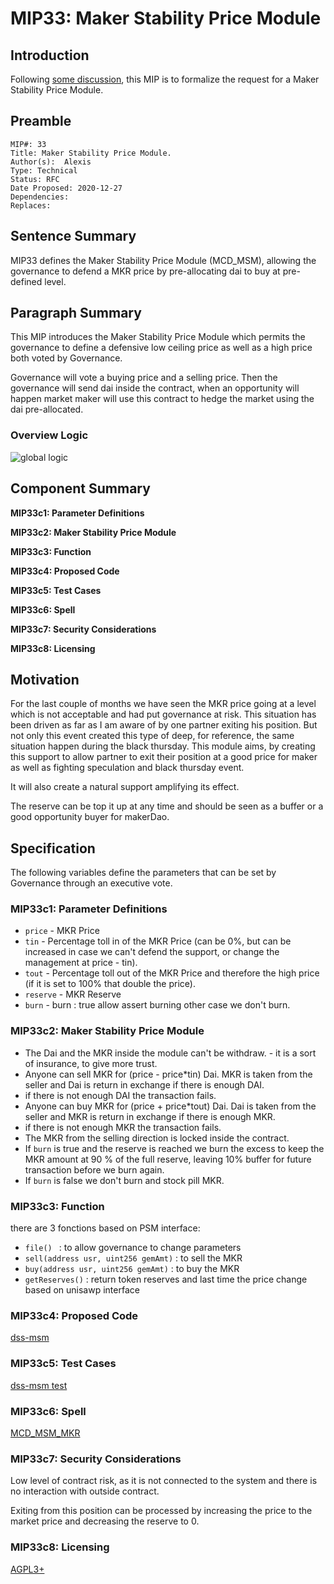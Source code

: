 # MIP33: Maker Stability Price Module

## Introduction
Following [some discussion](https://forum.makerdao.com/t/technical-mipxx-throttled-surplus-buffer-pre-mip-discussion/5577), 
this MIP is to formalize the request for a Maker Stability Price Module. 

## Preamble
```
MIP#: 33
Title: Maker Stability Price Module.
Author(s):  Alexis
Type: Technical
Status: RFC
Date Proposed: 2020-12-27
Dependencies:
Replaces: 
```

## Sentence Summary
MIP33 defines the Maker Stability Price Module (MCD_MSM), allowing the governance to defend a MKR price by pre-allocating dai to buy at pre-defined level.

## Paragraph Summary
This MIP introduces the Maker Stability Price Module which permits the governance to define a defensive low ceiling price as well as a high price both voted by Governance.

Governance will vote a buying price and a selling price. Then the governance will send dai inside the contract, when an opportunity will happen market maker will use this contract to hedge the market using the dai pre-allocated.

### Overview Logic

![global logic](https://user-images.githubusercontent.com/7965274/105838778-78d11b80-5fc8-11eb-816b-f9a541bf83b9.png)

## Component Summary

**MIP33c1: Parameter Definitions**

**MIP33c2: Maker Stability Price Module**

**MIP33c3: Function**

**MIP33c4: Proposed Code**

**MIP33c5: Test Cases**

**MIP33c6: Spell**

**MIP33c7: Security Considerations**   

**MIP33c8: Licensing**  

## Motivation

For the last couple of months we have seen the MKR price going at a level which is not acceptable and had put governance at risk. 
This situation has been driven as far as I am aware of by one partner exiting his position. But not only this event created this type of deep, for reference, the same situation happen during the black thursday. 
This module aims, by creating this support to allow partner to exit their position at a good price for maker as well as fighting speculation and black thursday event.

It will also create a natural support amplifying its effect. 

The reserve can be top it up at any time and should be seen as a buffer or a good opportunity buyer for makerDao.

## Specification

The following variables define the parameters that can be set by Governance through an executive vote.

### MIP33c1: Parameter Definitions
* `price` - MKR Price
* `tin` - Percentage toll in of the MKR Price (can be 0%, but can be increased in case we can't defend the support, or change the management at price - tin).
* `tout` - Percentage toll out of the MKR Price and therefore the high price (if it is set to 100% that double the price).
* `reserve` - MKR Reserve
* `burn` - burn : true allow assert burning other case we don't burn.


### MIP33c2: Maker Stability Price Module
* The Dai and the MKR inside the module can't be withdraw. - it is a sort of insurance, to give more trust.
* Anyone can sell MKR for (price - price*tin) Dai. MKR is taken from the seller and Dai is return in exchange if there is enough DAI.
* if there is not enough DAI the transaction fails.
* Anyone can buy MKR for (price + price*tout) Dai. Dai is taken from the seller and MKR is return in exchange if there is enough MKR.
* if there is not enough MKR the transaction fails.
* The MKR from the selling direction is locked inside the contract.
* If `burn` is true and the reserve is reached we burn the excess to keep the MKR amount at 90 % of the full reserve, leaving 10% buffer for future transaction before we burn again. 
* If `burn` is false we don't burn and stock pill MKR.

### MIP33c3: Function
there are 3 fonctions based on PSM interface:
- `file() ` : to allow governance to change parameters
- `sell(address usr, uint256 gemAmt)` : to sell the MKR
- `buy(address usr, uint256 gemAmt)` : to buy the MKR
- `getReserves()` : return token reserves and last time the price change based on unisawp interface

### MIP33c4: Proposed Code

[dss-msm](https://github.com/alexisgayte/dss-msm/blob/main/src/DssMsm.sol)

### MIP33c5: Test Cases

[dss-msm test](https://github.com/alexisgayte/dss-msm/blob/main/src/DssMsm.t.sol)

### MIP33c6: Spell
[MCD_MSM_MKR](https://github.com/alexisgayte/dss-msm/blob/main/src/spell/Spell.sol)

### MIP33c7: Security Considerations

Low level of contract risk, as it is not connected to the system and there is no interaction with outside contract.

Exiting from this position can be processed by increasing the price to the market price and decreasing the reserve to 0. 


### MIP33c8: Licensing
[AGPL3+](https://www.gnu.org/licenses/agpl-3.0.en.html)
